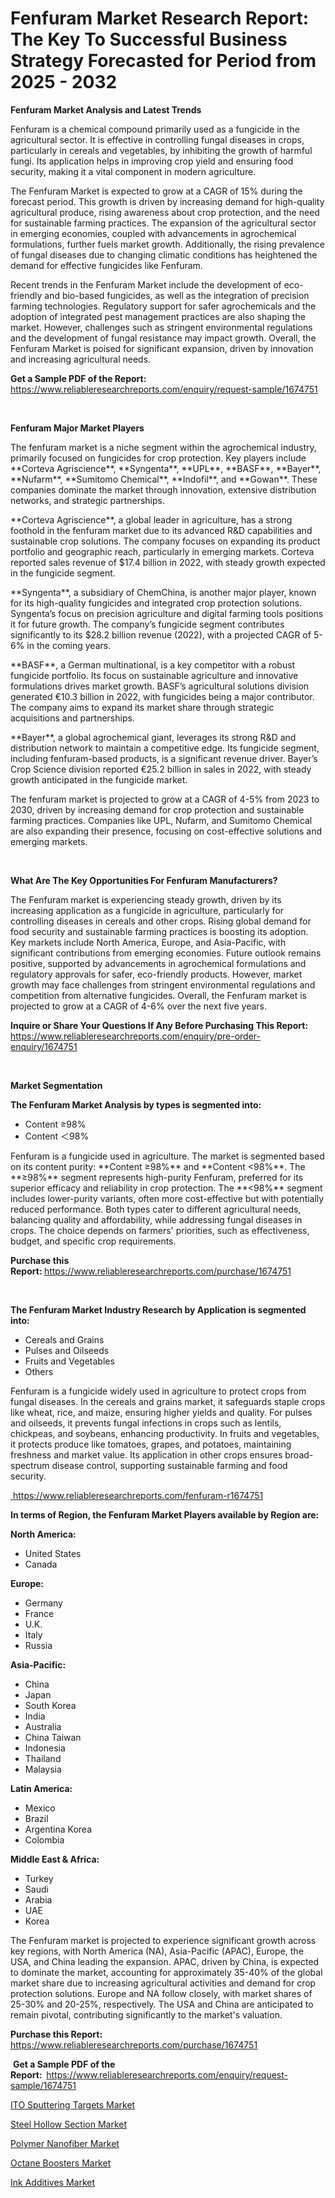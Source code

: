 <p><h1>Fenfuram Market Research Report: The Key To Successful Business Strategy Forecasted for Period from 2025 - 2032</h1></p><p><strong>Fenfuram Market Analysis and Latest Trends</strong></p>
<p><p>Fenfuram is a chemical compound primarily used as a fungicide in the agricultural sector. It is effective in controlling fungal diseases in crops, particularly in cereals and vegetables, by inhibiting the growth of harmful fungi. Its application helps in improving crop yield and ensuring food security, making it a vital component in modern agriculture.</p><p>The Fenfuram Market is expected to grow at a CAGR of 15% during the forecast period. This growth is driven by increasing demand for high-quality agricultural produce, rising awareness about crop protection, and the need for sustainable farming practices. The expansion of the agricultural sector in emerging economies, coupled with advancements in agrochemical formulations, further fuels market growth. Additionally, the rising prevalence of fungal diseases due to changing climatic conditions has heightened the demand for effective fungicides like Fenfuram.</p><p>Recent trends in the Fenfuram Market include the development of eco-friendly and bio-based fungicides, as well as the integration of precision farming technologies. Regulatory support for safer agrochemicals and the adoption of integrated pest management practices are also shaping the market. However, challenges such as stringent environmental regulations and the development of fungal resistance may impact growth. Overall, the Fenfuram Market is poised for significant expansion, driven by innovation and increasing agricultural needs.</p></p>
<p><strong>Get a Sample PDF of the Report:&nbsp;</strong> <a href="https://www.reliableresearchreports.com/enquiry/request-sample/1674751?utm_campaign=10&utm_medium=2&utm_source=Github&utm_content=ia&utm_term=26012025&utm_id=fenfuram">https://www.reliableresearchreports.com/enquiry/request-sample/1674751</a></p>
<p>&nbsp;</p>
<p><strong>Fenfuram Major Market Players</strong></p>
<p><p>The fenfuram market is a niche segment within the agrochemical industry, primarily focused on fungicides for crop protection. Key players include **Corteva Agriscience**, **Syngenta**, **UPL**, **BASF**, **Bayer**, **Nufarm**, **Sumitomo Chemical**, **Indofil**, and **Gowan**. These companies dominate the market through innovation, extensive distribution networks, and strategic partnerships.</p><p>**Corteva Agriscience**, a global leader in agriculture, has a strong foothold in the fenfuram market due to its advanced R&D capabilities and sustainable crop solutions. The company focuses on expanding its product portfolio and geographic reach, particularly in emerging markets. Corteva reported sales revenue of $17.4 billion in 2022, with steady growth expected in the fungicide segment.</p><p>**Syngenta**, a subsidiary of ChemChina, is another major player, known for its high-quality fungicides and integrated crop protection solutions. Syngenta’s focus on precision agriculture and digital farming tools positions it for future growth. The company’s fungicide segment contributes significantly to its $28.2 billion revenue (2022), with a projected CAGR of 5-6% in the coming years.</p><p>**BASF**, a German multinational, is a key competitor with a robust fungicide portfolio. Its focus on sustainable agriculture and innovative formulations drives market growth. BASF’s agricultural solutions division generated €10.3 billion in 2022, with fungicides being a major contributor. The company aims to expand its market share through strategic acquisitions and partnerships.</p><p>**Bayer**, a global agrochemical giant, leverages its strong R&D and distribution network to maintain a competitive edge. Its fungicide segment, including fenfuram-based products, is a significant revenue driver. Bayer’s Crop Science division reported €25.2 billion in sales in 2022, with steady growth anticipated in the fungicide market.</p><p>The fenfuram market is projected to grow at a CAGR of 4-5% from 2023 to 2030, driven by increasing demand for crop protection and sustainable farming practices. Companies like UPL, Nufarm, and Sumitomo Chemical are also expanding their presence, focusing on cost-effective solutions and emerging markets.</p></p>
<p>&nbsp;</p>
<p><strong>What Are The Key Opportunities For Fenfuram Manufacturers?</strong></p>
<p><p>The Fenfuram market is experiencing steady growth, driven by its increasing application as a fungicide in agriculture, particularly for controlling diseases in cereals and other crops. Rising global demand for food security and sustainable farming practices is boosting its adoption. Key markets include North America, Europe, and Asia-Pacific, with significant contributions from emerging economies. Future outlook remains positive, supported by advancements in agrochemical formulations and regulatory approvals for safer, eco-friendly products. However, market growth may face challenges from stringent environmental regulations and competition from alternative fungicides. Overall, the Fenfuram market is projected to grow at a CAGR of 4-6% over the next five years.</p></p>
<p><strong>Inquire or Share Your Questions If Any Before Purchasing This Report:</strong> <a href="https://www.reliableresearchreports.com/enquiry/pre-order-enquiry/1674751?utm_campaign=10&utm_medium=2&utm_source=Github&utm_content=ia&utm_term=26012025&utm_id=fenfuram">https://www.reliableresearchreports.com/enquiry/pre-order-enquiry/1674751</a></p>
<p>&nbsp;</p>
<p><strong>Market Segmentation</strong></p>
<p><strong>The Fenfuram Market Analysis by types is segmented into:</strong></p>
<p><ul><li>Content ≥98%</li><li>Content ＜98%</li></ul></p>
<p><p>Fenfuram is a fungicide used in agriculture. The market is segmented based on its content purity: **Content ≥98%** and **Content <98%**. The **≥98%** segment represents high-purity Fenfuram, preferred for its superior efficacy and reliability in crop protection. The **<98%** segment includes lower-purity variants, often more cost-effective but with potentially reduced performance. Both types cater to different agricultural needs, balancing quality and affordability, while addressing fungal diseases in crops. The choice depends on farmers' priorities, such as effectiveness, budget, and specific crop requirements.</p></p>
<p><strong>Purchase this Report:&nbsp;</strong><a href="https://www.reliableresearchreports.com/purchase/1674751?utm_campaign=10&utm_medium=2&utm_source=Github&utm_content=ia&utm_term=26012025&utm_id=fenfuram">https://www.reliableresearchreports.com/purchase/1674751</a></p>
<p>&nbsp;</p>
<p><strong>The Fenfuram Market Industry Research by Application is segmented into:</strong></p>
<p><ul><li>Cereals and Grains</li><li>Pulses and Oilseeds</li><li>Fruits and Vegetables</li><li>Others</li></ul></p>
<p><p>Fenfuram is a fungicide widely used in agriculture to protect crops from fungal diseases. In the cereals and grains market, it safeguards staple crops like wheat, rice, and maize, ensuring higher yields and quality. For pulses and oilseeds, it prevents fungal infections in crops such as lentils, chickpeas, and soybeans, enhancing productivity. In fruits and vegetables, it protects produce like tomatoes, grapes, and potatoes, maintaining freshness and market value. Its application in other crops ensures broad-spectrum disease control, supporting sustainable farming and food security.</p></p>
<p><a href="https://www.reliableresearchreports.com/fenfuram-r1674751?utm_campaign=10&utm_medium=2&utm_source=Github&utm_content=ia&utm_term=26012025&utm_id=fenfuram">&nbsp;https://www.reliableresearchreports.com/fenfuram-r1674751</a></p>
<p><strong>In terms of Region, the Fenfuram Market Players available by Region are:</strong></p>
<p>
    <p> <strong> North America: </strong>
        <ul>
            <li>United States</li>
            <li>Canada</li>
        </ul>
        </p> 
    <p> <strong> Europe: </strong>
        <ul>
            <li>Germany</li>
            <li>France</li>
            <li>U.K.</li>
            <li>Italy</li>
            <li>Russia</li>
        </ul>
        </p> 
    <p> <strong> Asia-Pacific: </strong>
        <ul>
            <li>China</li>
            <li>Japan</li>
            <li>South Korea</li>
            <li>India</li>
            <li>Australia</li>
            <li>China Taiwan</li>
            <li>Indonesia</li>
            <li>Thailand</li>
            <li>Malaysia</li>
        </ul>
        </p> 
    <p> <strong> Latin America: </strong>
        <ul>
            <li>Mexico</li>
            <li>Brazil</li>
            <li>Argentina Korea</li>
            <li>Colombia</li>
        </ul>
        </p> 
    <p> <strong> Middle East & Africa: </strong>
        <ul>
            <li>Turkey</li>
            <li>Saudi</li>
            <li>Arabia</li>
            <li>UAE</li>
            <li>Korea</li>
        </ul>
    </p>
    </p>
<p><p>The Fenfuram market is projected to experience significant growth across key regions, with North America (NA), Asia-Pacific (APAC), Europe, the USA, and China leading the expansion. APAC, driven by China, is expected to dominate the market, accounting for approximately 35-40% of the global market share due to increasing agricultural activities and demand for crop protection solutions. Europe and NA follow closely, with market shares of 25-30% and 20-25%, respectively. The USA and China are anticipated to remain pivotal, contributing significantly to the market's valuation.</p></p>
<p><strong>Purchase this Report: </strong><a href="https://www.reliableresearchreports.com/purchase/1674751?utm_campaign=10&utm_medium=2&utm_source=Github&utm_content=ia&utm_term=26012025&utm_id=fenfuram">https://www.reliableresearchreports.com/purchase/1674751</a></p>
<p>&nbsp;<strong>Get a Sample PDF of the Report:&nbsp;&nbsp;</strong><a href="https://www.reliableresearchreports.com/enquiry/request-sample/1674751?utm_campaign=10&utm_medium=2&utm_source=Github&utm_content=ia&utm_term=26012025&utm_id=fenfuram">https://www.reliableresearchreports.com/enquiry/request-sample/1674751</a></p>
<p><strong></strong></p>
<p><p><a href="https://github.com/mcfred89/Market-Research-Report-List-1/blob/main/ito-sputtering-targets-market.md?utm_campaign=10&utm_medium=2&utm_source=Github&utm_content=ia&utm_term=26012025&utm_id=fenfuram">ITO Sputtering Targets Market</a></p><p><a href="https://github.com/PeterParrish5/Market-Research-Report-List-7/blob/main/steel-hollow-section-market.md?utm_campaign=10&utm_medium=2&utm_source=Github&utm_content=ia&utm_term=26012025&utm_id=fenfuram">Steel Hollow Section Market</a></p><p><a href="https://github.com/wileonie19657/Market-Research-Report-List-1/blob/main/polymer-nanofiber-market.md?utm_campaign=10&utm_medium=2&utm_source=Github&utm_content=ia&utm_term=26012025&utm_id=fenfuram">Polymer Nanofiber Market</a></p><p><a href="https://github.com/tjoensfibich/Market-Research-Report-List-1/blob/main/octane-boosters-market.md?utm_campaign=10&utm_medium=2&utm_source=Github&utm_content=ia&utm_term=26012025&utm_id=fenfuram">Octane Boosters Market</a></p><p><a href="https://github.com/iceknahomi/Market-Research-Report-List-1/blob/main/ink-additives-market.md?utm_campaign=10&utm_medium=2&utm_source=Github&utm_content=ia&utm_term=26012025&utm_id=fenfuram">Ink Additives Market</a></p></p>